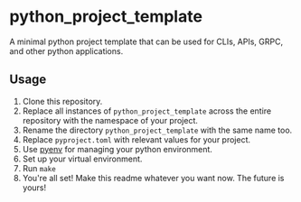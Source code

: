 # python_project_template

A minimal python project template that can be used for CLIs, APIs, GRPC, and other python applications.

## Usage

1. Clone this repository.
1. Replace all instances of `python_project_template` across the entire repository with the namespace of your project.
1. Rename the directory `python_project_template` with the same name too.
1. Replace `pyproject.toml` with relevant values for your project.
1. Use [pyenv](https://github.com/pyenv/pyenv) for managing your python environment.
1. Set up your virtual environment.
1. Run `make`
1. You're all set! Make this readme whatever you want now. The future is yours!
